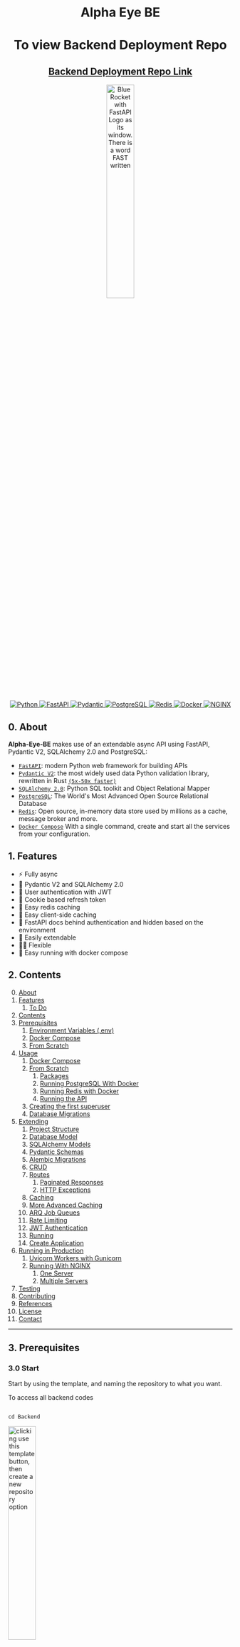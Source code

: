 <h1 align="center"> Alpha Eye BE</h1>
<h1 align="center"> To view Backend Deployment Repo</h1>
<h2 align="center" markdown=1>
  <a href= "https://github.com/DevPeter1454/Alpha-Eye-BE-V2.git">Backend Deployment Repo Link</a>
</h2>


<p align="center">
  <a href="https://fastapi.tiangolo.com">
    <img src="https://user-images.githubusercontent.com/43156212/277095260-ef5d4496-8290-4b18-99b2-0c0b5500504e.png" alt="Blue Rocket with FastAPI Logo as its window. There is a word FAST written" width="35%" height="auto">
  </a>
</p>

<p align="center">
  <a href="">
      <img src="https://img.shields.io/badge/Python-3776AB?style=for-the-badge&logo=python&logoColor=white" alt="Python">
  </a>
  <a href="https://fastapi.tiangolo.com">
      <img src="https://img.shields.io/badge/FastAPI-005571?style=for-the-badge&logo=fastapi" alt="FastAPI">
  </a>
  <a href="https://docs.pydantic.dev/2.4/">
      <img src="https://img.shields.io/badge/Pydantic-E92063?logo=pydantic&logoColor=fff&style=for-the-badge" alt="Pydantic">
  </a>
  <a href="https://www.postgresql.org">
      <img src="https://img.shields.io/badge/PostgreSQL-316192?style=for-the-badge&logo=postgresql&logoColor=white" alt="PostgreSQL">
  </a>
  <a href="https://redis.io">
      <img src="https://img.shields.io/badge/Redis-DC382D?logo=redis&logoColor=fff&style=for-the-badge" alt="Redis">
  </a>
  <a href="https://docs.docker.com/compose/">
      <img src="https://img.shields.io/badge/Docker-2496ED?logo=docker&logoColor=fff&style=for-the-badge" alt="Docker">
  </a>
  <a href="https://nginx.org/en/">
      <img src="https://img.shields.io/badge/NGINX-009639?logo=nginx&logoColor=fff&style=for-the-badge" alt=NGINX>
  </a>
</p>

## 0. About

**Alpha-Eye-BE** makes use of an extendable async API using FastAPI, Pydantic V2, SQLAlchemy 2.0 and PostgreSQL:

- [`FastAPI`](https://fastapi.tiangolo.com): modern Python web framework for building APIs
- [`Pydantic V2`](https://docs.pydantic.dev/2.4/): the most widely used data Python validation library, rewritten in Rust [`(5x-50x faster)`](https://docs.pydantic.dev/latest/blog/pydantic-v2-alpha/)
- [`SQLAlchemy 2.0`](https://docs.sqlalchemy.org/en/20/changelog/whatsnew_20.html): Python SQL toolkit and Object Relational Mapper
- [`PostgreSQL`](https://www.postgresql.org): The World's Most Advanced Open Source Relational Database
- [`Redis`](https://redis.io): Open source, in-memory data store used by millions as a cache, message broker and more.
- [`Docker Compose`](https://docs.docker.com/compose/) With a single command, create and start all the services from your configuration.


## 1. Features

- ⚡️ Fully async
- 🚀 Pydantic V2 and SQLAlchemy 2.0
- 🔐 User authentication with JWT
- 🍪 Cookie based refresh token
- 🏬 Easy redis caching
- 👜 Easy client-side caching
- 👮 FastAPI docs behind authentication and hidden based on the environment
- 🦾 Easily extendable
- 🤸‍♂️ Flexible
- 🚚 Easy running with docker compose

## 2. Contents

0. [About](#0-about)
1. [Features](#1-features)
   1. [To Do](#11-to-do)
1. [Contents](#2-contents)
1. [Prerequisites](#3-prerequisites)
   1. [Environment Variables (.env)](#31-environment-variables-env)
   1. [Docker Compose](#32-docker-compose-preferred)
   1. [From Scratch](#33-from-scratch)
1. [Usage](#4-usage)
   1. [Docker Compose](#41-docker-compose)
   1. [From Scratch](#42-from-scratch)
      1. [Packages](#421-packages)
      1. [Running PostgreSQL With Docker](#422-running-postgresql-with-docker)
      1. [Running Redis with Docker](#423-running-redis-with-docker)
      1. [Running the API](#424-running-the-api)
   1. [Creating the first superuser](#43-creating-the-first-superuser)
   1. [Database Migrations](#44-database-migrations)
1. [Extending](#5-extending)
   1. [Project Structure](#51-project-structure)
   1. [Database Model](#52-database-model)
   1. [SQLAlchemy Models](#53-sqlalchemy-models)
   1. [Pydantic Schemas](#54-pydantic-schemas)
   1. [Alembic Migrations](#55-alembic-migrations)
   1. [CRUD](#56-crud)
   1. [Routes](#57-routes)
      1. [Paginated Responses](#571-paginated-responses)
      1. [HTTP Exceptions](#572-http-exceptions)
   1. [Caching](#58-caching)
   1. [More Advanced Caching](#59-more-advanced-caching)
   1. [ARQ Job Queues](#510-arq-job-queues)
   1. [Rate Limiting](#511-rate-limiting)
   1. [JWT Authentication](#512-jwt-authentication)
   1. [Running](#513-running)
   1. [Create Application](#514-create-application)
1. [Running in Production](#6-running-in-production)
   1. [Uvicorn Workers with Gunicorn](#61-uvicorn-workers-with-gunicorn)
   1. [Running With NGINX](#62-running-with-nginx)
      1. [One Server](#621-one-server)
      1. [Multiple Servers](#622-multiple-servers)
1. [Testing](#7-testing)
1. [Contributing](#8-contributing)
1. [References](#9-references)
1. [License](#10-license)
1. [Contact](#11-contact)

---

## 3. Prerequisites

### 3.0 Start

Start by using the template, and naming the repository to what you want.

To access all backend codes

```

cd Backend

```

<p align="left">
    <img src="https://user-images.githubusercontent.com/43156212/277866726-975d1c98-b1c9-4c8e-b4bd-001c8a5728cb.png" alt="clicking use this template button, then create a new repository option" width="35%" height="auto">
</p>
  
  Then clone the repository to your local machine:

- [Get env file to run](https://gist.github.com/DevPeter1454/1f50378be502596ed1016d8fecd47695)


> \[!WARNING\]
> Do not forget to place `docker-compose.yml` and `Dockerfile` in the `root` folder, while `.env` should be in the `src` folder.

### 3.1 Environment Variables (.env)






`ENVIRONMENT` can be one of `local`, `staging` and `production`, defaults to local, and changes the behavior of api `docs` endpoints:

- **local:** `/docs`, `/redoc` and `/openapi.json` available
- **staging:** `/docs`, `/redoc` and `/openapi.json` available for superusers
- **production:** `/docs`, `/redoc` and `/openapi.json` not available

### 3.2 Docker Compose (preferred)

To do it using docker compose, ensure you have docker and docker compose installed, then:
While in the base project directory (FastAPI-boilerplate here), run:

```sh
docker compose up
```

You should have a `web` container, `postgres` container, a `worker` container and a `redis` container running.
Then head to `http://127.0.0.1:8000/docs`.

### 3.3 From Scratch

Test using poetry
Install poetry:

```sh
pip install poetry
```

Install dependencies:

```sh
poetry-add-requirements. txt
```

Test using venv
```sh
python -m venv venv
```
```sh
source venv/bin/activate
```sh
```sh
pip install -r requirements.txt
```
To run
```sh
uvicorn app.main:app --reload
```


## 4. Usage

### 4.1 Docker Compose

If you used docker compose, your setup is done. You just need to ensure that when you run (while in the base folder):

```sh
docker compose up
```


So you may skip to [5. Extending](#5-extending).

### 4.2 From Scratch

#### 4.2.1. Running the API

While in the `root` folder, run to start the application with uvicorn server:

```sh
poetry run uvicorn src.app.main:app --reload
```

> \[!TIP\]
> The --reload flag enables auto-reload once you change (and save) something in the project



### 5.2 Database Model

Create the new entities and relationships and add them to the model <br>


#### 5.2.1 Token Blacklist

Note that this table is used to blacklist the `JWT` tokens (it's how you log a user out) <br>

### 5.3 SQLAlchemy Models



> \[!WARNING\]
> Note that since it inherits from `Base`, the new model is mapped as a python `dataclass`, so optional attributes (arguments with a default value) should be defined after required attributes.



### 5.4 Running

If you are using docker compose, just running the following command should ensure everything is working:

```sh
docker compose up
```

If you are doing it from scratch, ensure your postgres and your redis are running, then
while in the `root` folder, run to start the application with uvicorn server:

```sh
poetry run uvicorn src.app.main:app --reload
```


# Frontend codes
# React + Vite
---

# React.js + Vite + Tailwind CSS Web App

This project is a web application built with React.js, Vite, and Tailwind CSS. It provides a fast and efficient development environment for building modern web applications with a focus on performance and developer experience.

## Features

- *React.js*: A JavaScript library for building user interfaces.
- *Vite*: A build tool that focuses on speed and development experience for web projects.
- *Tailwind CSS*: A utility-first CSS framework for rapidly building custom designs.

## Getting Started

### Prerequisites

Before running the project, make sure you have Node.js and npm installed on your machine.

### Installation

1. Clone the repository:

  ```
   git clone 
  ```
   

2. Navigate into the project directory:

  ```
  cd Frontend
  ```
   

3. Install dependencies:

  ```
   npm install
  ```

### Development

To start the development server, run:

bash
npm run dev


This will start the Vite development server and open your default web browser to display the web application. The development server supports hot module replacement for fast development iteration.

### Building for Production

To build the project for production, run:

bash
npm run build


This command will build the project optimized for production deployment. The output will be generated in the dist directory.

## Contributing

Contributions are welcome! If you find any issues or have suggestions for improvement, feel free to open an issue or submit a pull request.

## License

This project is licensed under the MIT License - see the [LICENSE](LICENSE) file for details.

## Acknowledgements

- React.js: https://reactjs.org/
- Vite: https://vitejs.dev/
- Tailwind CSS: https://tailwindcss.com/

---

Currently, two official plugins are available:

- [@vitejs/plugin-react](https://github.com/vitejs/vite-plugin-react/blob/main/packages/plugin-react/README.md) uses [Babel](https://babeljs.io/) for Fast Refresh
- [@vitejs/plugin-react-swc](https://github.com/vitejs/vite-plugin-react-swc) uses [SWC](https://swc.rs/) for Fast Refresh
#



Mobile
The mobile application is developed with Flutter and is located in the mobile directory. To run the mobile app, navigate to the mobile directory and fetch the dependencies:

To run the mobile app
```
cd Mobile
```
to get all dependencies

```
flutter pub get
```
to run the application
```
flutter run
```

